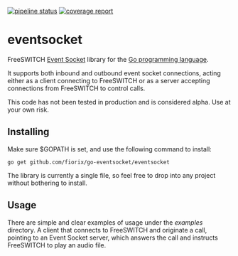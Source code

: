 [![pipeline status](https://gitlab.getweave.com/weave-lab/platform/go-eventsocket/badges/master/pipeline.svg)](https://gitlab.getweave.com/weave-lab/platform/go-eventsocket/commits/master)
[![coverage report](https://gitlab.getweave.com/weave-lab/platform/go-eventsocket/badges/master/coverage.svg)](https://gitlab.getweave.com/weave-lab/platform/go-eventsocket/commits/master)
# eventsocket

FreeSWITCH [Event Socket](http://wiki.freeswitch.org/wiki/Event_Socket) library
for the [Go programming language](http://golang.org).

It supports both inbound and outbound event socket connections, acting either
as a client connecting to FreeSWITCH or as a server accepting connections
from FreeSWITCH to control calls.

This code has not been tested in production and is considered alpha. Use at
your own risk.

## Installing

Make sure $GOPATH is set, and use the following command to install:

	go get github.com/fiorix/go-eventsocket/eventsocket

The library is currently a single file, so feel free to drop into any project
without bothering to install.

## Usage

There are simple and clear examples of usage under the *examples* directory. A
client that connects to FreeSWITCH and originate a call, pointing to an
Event Socket server, which answers the call and instructs FreeSWITCH to play
an audio file.
